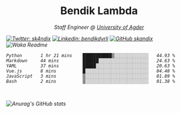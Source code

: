 <h1 align="center"> Bendik Lambda </h1>
<p align="center"><em>Staff Engineer @ <a href="http://www.uia.no">University of Agder</a></p>



[![Twitter: sk4ndix](https://img.shields.io/twitter/follow/sk4ndix?style=social)](https://twitter.com/sk4ndix)
[![Linkedin: bendikdyrli](https://img.shields.io/badge/-bendikdyrli-blue?style=flat-square&logo=Linkedin&logoColor=white&link=https://www.linkedin.com/in/bendikdyrli/)](https://www.linkedin.com/in/bendikdyrli/)
[![GitHub skandix](https://img.shields.io/github/followers/skandix?label=follow&style=social)](https://github.com/skandix)
![Waka Readme](https://github.com/skandix/skandix/workflows/Waka%20Readme/badge.svg)


<!--START_SECTION:waka-->

```text
Python       1 hr 21 mins    ███████████▒░░░░░░░░░░░░░   44.93 %
Markdown     44 mins         ██████░░░░░░░░░░░░░░░░░░░   24.63 %
YAML         37 mins         █████░░░░░░░░░░░░░░░░░░░░   20.63 %
Vue.js       8 mins          █░░░░░░░░░░░░░░░░░░░░░░░░   04.48 %
JavaScript   3 mins          ▒░░░░░░░░░░░░░░░░░░░░░░░░   01.89 %
Bash         2 mins          ▒░░░░░░░░░░░░░░░░░░░░░░░░   01.38 %
```

<!--END_SECTION:waka-->

  <br>
  
![Anurag's GitHub stats](https://github-readme-stats.vercel.app/api?username=skandix&show_icons=true&theme=tokyonight)


